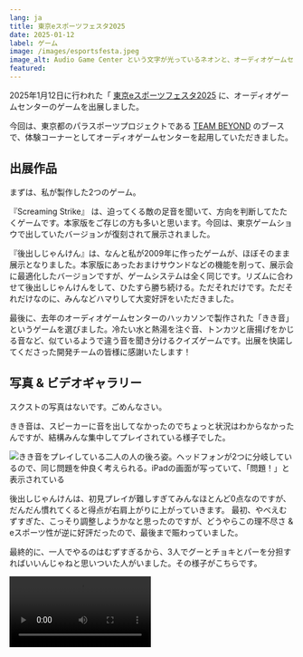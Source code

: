 ```yaml
---
lang: ja
title: 東京eスポーツフェスタ2025
date: 2025-01-12
label: ゲーム
image: /images/esportsfesta.jpeg
image_alt: Audio Game Center という文字が光っているネオンと、オーディオゲームセンターの紹介パネル
featured:
---
```


2025年1月12日に行われた「 [東京eスポーツフェスタ2025](https://tokyoesportsfesta.jp/) に、オーディオゲームセンターのゲームを出展しました。

今回は、東京都のパラスポーツプロジェクトである [TEAM BEYOND](https://www.para-sports.tokyo/) のブースで、体験コーナーとしてオーディオゲームセンターを起用していただきました。

## 出展作品

まずは、私が製作した2つのゲーム。

『Screaming Strike』 は、迫ってくる敵の足音を聞いて、方向を判断してたたくゲームです。本家版をご存じの方も多いと思います。今回は、東京ゲームショウで出していたバージョンが復刻されて展示されました。

『後出しじゃんけん』は、なんと私が2009年に作ったゲームが、ほぼそのまま展示となりました。本家版にあったおまけサウンドなどの機能を削って、展示会に最適化したバージョンですが、ゲームシステムは全く同じです。リズムに合わせて後出しじゃんけんをして、ひたすら勝ち続ける。ただそれだけです。ただそれだけなのに、みんなどハマりして大変好評をいただきました。

最後に、去年のオーディオゲームセンターのハッカソンで製作された「きき音」というゲームを選びました。冷たい水と熱湯を注ぐ音、トンカツと唐揚げをかじる音など、似ているようで違う音を聞き分けるクイズゲームです。出展を快諾してくださった開発チームの皆様に感謝いたします！

## 写真 & ビデオギャラリー

スクストの写真はないです。ごめんなさい。

きき音は、スピーカーに音を出してなかったのでちょっと状況はわからなかったんですが、結構みんな集中してプレイされている様子でした。

![きき音をプレイしている二人の人の後ろ姿。ヘッドフォンが2つに分岐しているので、同じ問題を仲良く考えられる。iPadの画面が写っていて、「問題！」と表示されている]({{site.baseurl}}/images/kikion.jpeg#wide)

後出しじゃんけんは、初見プレイが難しすぎてみんなほとんど0点なのですが、だんだん慣れてくると得点が右肩上がりに上がっていきます。
最初、やべえむずすぎた、こっそり調整しようかなと思ったのですが、どうやらこの理不尽さ & eスポーツ性が逆に好評だったので、最後まで賑わっていました。

最終的に、一人でやるのはむずすぎるから、3人でグーとチョキとパーを分担すればいいんじゃねと思いついた人がいました。その様子がこちらです。

<video controls width="250">
  <source src="{{site.baseurl}}/images/atodashijanken.mp4" type="video/mp4" />
</video>
